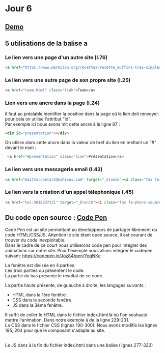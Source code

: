 # Jour 6

## <a href="https://joz84.github.io/day-f.github.io/" target="_blanck">Demo</a>

## 5 utilisations de la balise a

### Le lien vers une page d'un autre site (l.76)
```html
<a href="https://www.marmiton.org/recettes/recette_muffins-tres-simples_166385.aspx" target="_blanck" class="btn-pink">En savoir plus</a>
```

### Le lien vers une autre page de son propre site (l.25)
```html
<a href="team.html" class="link">Team</a>
```

### Lien vers une ancre dans la page (l.24)
il faut au préalable identifier la position dans la page où le lien doit renvoyer. pour cela on utilise l'attribut "id".
<br> Par exemple ici nous avons mit cette ancre à la ligne 87 :

```html
<div id="presentation"></div>
```

On utilise alors cette ancre dans la valeur de href du lien en mettant un "#" devant le nom :

```html
 <a href="#presentation" class="link">Présentation</a>
```

### Le lien vers une messagerie email (l.43)
```html
<a href="mailto:contact@mihivai.com" target="_blanck"><i class="fas fa-envelope"></i> : contact@mihivai.com</a>
```
### Le lien vers la création d'un appel téléphonique (.45)
```html
<a href="tel:0618237331" target="_blanck"><i class="fas fa-phone-square-alt"></i> : 06 18 23 73 31</a>
```

## Du code open source : <a href="https://codepen.io/" target="_blanck">Code Pen</a>  
Code Pen est un site permettant au developpeurs de partager librement du code HTML/CSS/JS. Attention le site étant open source, il est courant de trouver du code inexploitable.
<br>
Dans le cadre de ce court nous utiliserons code pen pour intégrer des animations sur notre site.
Pour l'exemple nous allons intégrer le codepen suivant: https://codepen.io/Joz84/pen/YoqNKe

La fenêtre est divisée en 4 parties.
<br>
Les trois parties du présentent le code.
<br>
La partie du bas presente le resultat de ce code.

La partie haute présente, de guauche à droite, les langages suivants : 
* HTML dans la 1ère fenêtre. 
* CSS dans la seconde fenêtre. 
* JS dans la 3ème fenêtre.

Il suffit de coller le HTML dans le fichier index.html là où l'on souhaute mettre l'animation. Dans notre exemple à de la ligne 229-231.
<br>
Le CSS dans le fichier CSS (lignes 190-300). Nous avons modifié les lignes 195, 204 pour que le composant s'adapte au site.

<br>
Le JS dans à la fin du fichier index.html dans une balise <script>...</script> (lignes 277-320)

